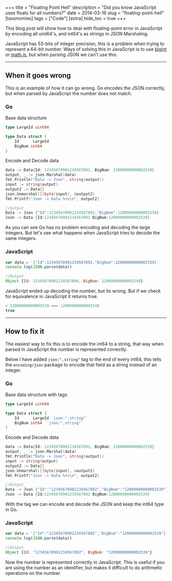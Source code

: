 +++
title = "Floating Point Hell"
description = "Did you know JavaScript uses floats for all numbers?"
date = 2014-03-16
slug = "floating-point-hell"
[taxonomies]
tags = ["Code"]
[extra]
hide_toc = true
+++

This blog post will show how to deal with floating-point error in JavaScript by encoding all uint64's, and int64's as strings in JSON Marshaling.

<!-- more -->

JavaScript has 53-bits of integer precision, this is a problem when trying to represent a 64-bit number. Ways of solving this in JavaScript is to use [bigint](https://v8project.blogspot.com/2018/05/bigint.html) or [math.js](http://mathjs.org/), but when parsing JSON we can't use this.

---

## When it goes wrong

This is an example of how it can go wrong. Go encodes the JSON correctly, but when parsed by JavaScript the number does not match.

### Go

Base data structure

```go
type LargeId uint64

type Data struct {
    Id      LargeId
    BigNum int64
}
```

Encode and Decode data

```go
data := Data{Id: 12345678901234567892, BigNum: 12000000000002539}
output, _ := json.Marshal(data)
fmt.Println("Data -> Json", string(output))
input := string(output)
output2 := Data{}
json.Unmarshal([]byte(input), &output2)
fmt.Printf("Json -> Data %+v\n", output2)

//Output
Data -> Json {"Id":12345678901234567892,"BigNum":12000000000002539}
Json -> Data {Id:12345678901234567892 BigNum:12000000000002539}
```

As you can see Go has no problem encoding and decoding the large integers. But let's see what happens when JavaScript tries to decode the same integers.

### JavaScript

```javascript
var data = '{"Id":12345678901234567892,"BigNum":12000000000002539}'
console.log(JSON.parse(data))

//Output
Object {Id: 12345678901234567000, BigNum: 12000000000002540}
```

JavaScript ended up decoding the number, but its wrong. But if we check for equivalence in JavaScript it returns true.

```javascript
> 12000000000002539 === 12000000000002540
true
```

---

## How to fix it

The easiest way to fix this is to encode the int64 to a string, that way when parsed in JavaScript the number is represented correctly.

Below I have added `json:",string"` tag to the end of every int64, this tells the `encoding/json` package to encode that field as a string instead of an integer.

### Go

Base data structure with tags

```go
type LargeId uint64

type Data struct {
    Id      LargeId `json:",string"`
    BigNum int64  `json:",string"`
}
```

Encode and Decode data

```go
data := Data{Id: 12345678901234567892, BigNum: 12000000000002539}
output, _ := json.Marshal(data)
fmt.Println("Data -> Json", string(output))
input := string(output)
output2 := Data{}
json.Unmarshal([]byte(input), &output2)
fmt.Printf("Json -> Data %+v\n", output2)

//Output
Data -> Json {"Id":"12345678901234567892","BigNum":"12000000000002539"}
Json -> Data {Id:12345678901234567892 BigNum:12000000000002539}
```

With the tag we can encode and decode the JSON and keep the int64 type in Go.

### JavaScript

```javascript
var data = '{"Id":"12345678901234567892","BigNum":"12000000000002539"}'
console.log(JSON.parse(data))

//Output
Object {Id: "12345678901234567892", BigNum: "12000000000002539"}
```

Now the number is represented correctly in JavaScript. This is useful if you are using the number as an identifier, but makes it difficult to do arithmetic operations on the number.
